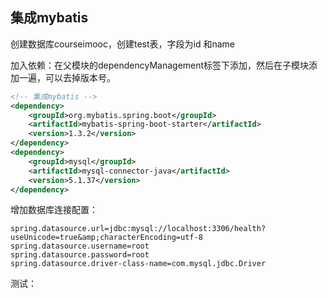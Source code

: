 ## 集成mybatis

创建数据库courseimooc，创建test表，字段为id 和name

加入依赖：在父模块的dependencyManagement标签下添加，然后在子模块添加一遍，可以去掉版本号。
```xml
<!-- 集成mybatis -->
<dependency>
	<groupId>org.mybatis.spring.boot</groupId>
	<artifactId>mybatis-spring-boot-starter</artifactId>
	<version>1.3.2</version>
</dependency>
<dependency>
	<groupId>mysql</groupId>
	<artifactId>mysql-connector-java</artifactId>
	<version>5.1.37</version>
</dependency>
```

增加数据库连接配置：
```properties
spring.datasource.url=jdbc:mysql://localhost:3306/health?useUnicode=true&amp;characterEncoding=utf-8
spring.datasource.username=root
spring.datasource.password=root
spring.datasource.driver-class-name=com.mysql.jdbc.Driver
```
测试：